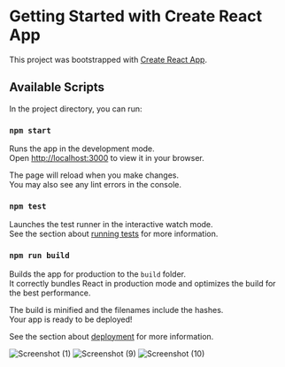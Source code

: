 # Getting Started with Create React App

This project was bootstrapped with [Create React App](https://github.com/facebook/create-react-app).

## Available Scripts

In the project directory, you can run:

### `npm start`

Runs the app in the development mode.\
Open [http://localhost:3000](http://localhost:3000) to view it in your browser.

The page will reload when you make changes.\
You may also see any lint errors in the console.

### `npm test`

Launches the test runner in the interactive watch mode.\
See the section about [running tests](https://facebook.github.io/create-react-app/docs/running-tests) for more information.

### `npm run build`

Builds the app for production to the `build` folder.\
It correctly bundles React in production mode and optimizes the build for the best performance.

The build is minified and the filenames include the hashes.\
Your app is ready to be deployed!

See the section about [deployment](https://facebook.github.io/create-react-app/docs/deployment) for more information.

![Screenshot (1)](https://user-images.githubusercontent.com/106585815/195989171-30be0a16-c4a0-4ea4-b3b6-da39c01ededf.png)
![Screenshot (9)](https://user-images.githubusercontent.com/106585815/195989300-d194c193-12a2-453a-939a-83d669aa683f.png)
![Screenshot (10)](https://user-images.githubusercontent.com/106585815/195989405-25066628-ac81-4312-88ef-fc1c3dc0c93a.png)
